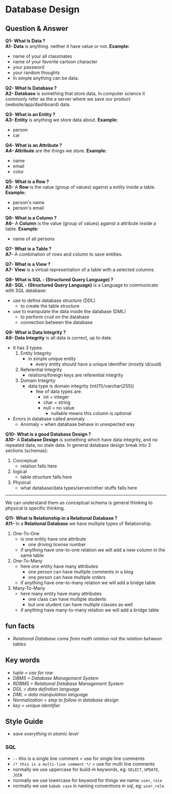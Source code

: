 # Database Design

## Question & Answer

**Q1- What Is Data ?** <br />
**A1- Data** is anything. neither it have value or not.
**Example:**
- name of your all classmates
- name of your favorite cartoon character
- your password
- your random thoughts 
- In simple anything can be data.

**Q2- What Is Database ?** <br />
**A2- Database** is something that store data, In computer science it commonly refer as the a server where we save our product (website/app/dashboard) data.

**Q3- What is an Entity ?** <br />
**A3- Entity** is anything we store data about.
**Example:**
- person
- car

**Q4- What is an Attribute ?** <br />
**A4- Attribute** are the things we store.
**Example:**
- name
- email
- color

**Q5- What is a Row ?** <br />
**A5-** A **Row** is the value (group of values) against a entity inside a table.
**Example:**
- person's name
- person's email

**Q6- What is a Column ?** <br />
**A6-** A **Column** is the value (group of values) against a attribute inside a table.
**Example:**
- name of all persons

**Q7- What is a Table ?** <br />
**A7-** A combination of rows and column to save entities.

**Q7- What is a View ?** <br />
**A7- View** is a virtual representation of a table with a selected columns.

**Q8- What is SQL - (Structured Query Language) ?** <br />
**A8- SQL - (Structured Query Language)** is a Language to communicate with SQL database:
- use to define database structure (DDL)
    - to create the table structure
- use to manipulate the data inside the database (DML)
    - to perform crud on the database
    - connection between the database

**Q9- What is Data Integrity ?** <br />
**A9- Data Integrity** is all data is correct, up to date.
- It has 3 types:
    1. Entity Integrity
        - in simple unique entity
            - every entity should have a unique identifier (mostly id/uuid)
    2. Referential Integrity
        - relations/foreign keys are referential integrity
    3. Domain Integrity
        - data type is domain integrity (int(11)/varchar(255))
            - few of data types are:
                - int = integer
                - char = string
                - null = no value
                    - nullable means this column is optional 
- Errors in database called anomaly
    - Anomaly = when database behave in unexpected way

**Q10- What is a good Database Design ?** <br />
**A10-** A **Database Design** is something which have data integrity, and no repeated data, no stale data.
In general database design break into 3 sections (schemas):
1. Conceptual
    - relation falls here
2. logical
    - table structure falls here
3. Physical
    - what database/data types/server/other stuffs falls here
--- 
We can understand them as conceptual schema is general thinking to physical is specific thinking.

**Q11- What is Relationship in a Relational Database ?** <br />
**A11-** In a **Relational Database** we have multiple types of Relationship.
1. One-To-One
    - is one entity have one attribute
        - one driving license number
    - if anything have one-to-one relation we will add a new column in the same table
2. One-To-Many
    - here one entity have many attributes
        - one person can have multiple comments in a blog
        - one person can have multiple orders
    - if anything have one-to-many relation we will add a bridge table
3. Many-To-Many
    - here many entity have many attributes
        - one class can have multiple students
        - but one student can have multiple classes as well
    - if anything have many-to-many relation we will add a bridge table

## fun facts
- *Relational Database come from math relation not the relation between tables*

## Key words
- *tuple = use for row*
- *DBMS = Database Management System*
- *RDBMS = Relational Database Management System*
- *DDL = data definition language*
- *DML = data manipulation language*
- *Normalization = step to follow in database design*
- *key = unique identifier*

## Style Guide
- *save everything in atomic level*
### SQL
- `--` this is a single line comment = use for single line comments
- `/*
    this is a multi-line
    comment
  */` = use for multi line comments
- normally we use uppercase for build-in keywords, eg: `SELECT`, `UPDATE`, `JOIN`
- normally we use lowercase for keyword for things we name: `user`, `role`
- normally we use `kabab case` in naming conventions in sql, eg: `user_role`
